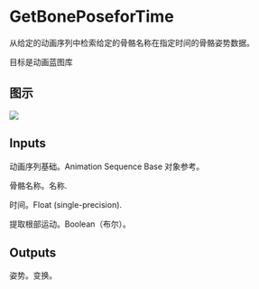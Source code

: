 # GetBonePoseforTime

从给定的动画序列中检索给定的骨骼名称在指定时间的骨骼姿势数据。

目标是动画蓝图库

## 图示

![]($-20221218-17523869.png)

## Inputs

动画序列基础。Animation Sequence Base 对象参考。

骨骼名称。名称.

时间。Float (single-precision).

提取根部运动。Boolean（布尔）。 

## Outputs

姿势。变换。
